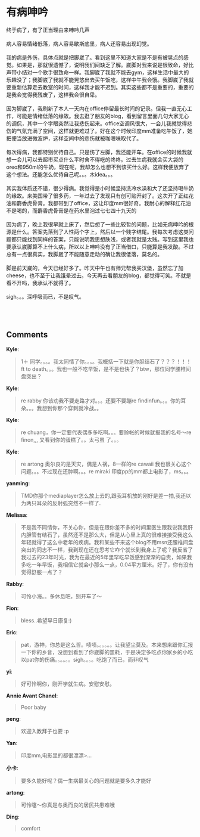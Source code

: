 # 有病呻吟

<div id="msgcns!9884D0A402622CB2!1288" class="bvMsg"><div>终于病了，有了正当理由来呻吟几声</div>
<div> </div>
<div>病人容易情绪低落，病人容易歇斯底里，病人还容易出现幻觉。</div>
<div> </div>
<div>我的病是外伤，具体点就是把脚崴了。看到这里不知道大家是不是有被晃点的感觉。如果是，那就很遗憾了，说明我们间缺乏了解。崴脚对我来说是很致命，好比声带小结对一个歌手很致命一样。我脚崴了我就不能去gym，这样生活中最大的乐趣没了；我脚崴了我就不能晃悠出去买午饭吃，这样中午我会饿。我脚崴了我就要重新估算走去教室的时间，这样我才能不迟到。其实这些都不是重要的，重要的是我会觉得我残废了，这样我会很自卑。</div>
<div> </div>
<div>因为脚崴了，我刷新了本人一天内在office停留最长时间的记录。但我一直无心工作，可能是情绪低落的缘故。我去逛了朋友的blog，看到留言里面几句大家无心的调侃，其中一个字眼突然让我悲伤起来。office空调风很大，一会儿我就觉得悲伤的气氛充满了空间，这样就更难过了。好在这个时候印度mm准备吃午饭了，她把便当放进微波炉，这样空间中的悲伤就被咖喱味取代了。</div>
<div>  </div>
<div>每次得病，我都特别优待自己。只是伤了左脚，我还能开车。在office的时候我就想一会儿可以去超市买点什么平时舍不得吃的咚咚。过去生病我就会买大袋的oreo和950ml的牛奶，现在呢，我却怎么也想不到该买什么好。这样我便放弃了这个想法。还能怎么优待自己呢。。。木idea。。。</div>
<div> </div>
<div>其实我体质还不错，很少得病。我觉得是小时候坚持洗冷水澡和大了还坚持喝牛奶的缘故。来美国带了很多药，一年过去了发现只有创可贴开封了。这次开了正红花油和麝香虎骨膏。我都带到了office，这让印度mm很好奇。我耐心的解释红花油不是喝的，而麝香虎骨膏是在药水里泡过七七四十九天的</div>
<div> </div>
<div>因为病了，晚上我很早就上床了，然后想了一些比较哲的问题，比如无病呻吟的根源是什么。答案先落到了人性两个字上，然后以一个贱字结尾。我每次考虑这类问题都只能找到同样的答案，只能说明我思想肤浅，或者我就是太贱。写到这里我也要承认崴脚算不上什么病，所以以上呻吟没有了正当借口，只能算是我发酸。不过总有一点很真实，我脚崴了不能随意走动的确让我很低落，莫名的。</div>
<div> </div>
<div>脚是前天崴的，今天已经好多了。昨天中午也有师兄帮我买汉堡，虽然忘了加cheese，也不至于让我饿晕过去。今天再去看朋友的blog，都觉得可笑。不就是看不开吗，我承认不就得了。</div>
<div> </div>
<div>sigh。。。深呼吸而已，不是叹气。</div>
<div> </div>
<div> </div>
<div> </div></div>

## Comments

**Kyle**:
> 1＋ 同学。。。。我太同情了你。。。。我概括一下就是你胆结石了？？？！！！ ft to death。。。我也一般不吃早饭，是不是也快了？btw，那位同学腰椎间盘突出？

**Kyle**:
> re rabby 你该劝我不要走路才对。。。还要不要蹦re findinfun。。。你的耳朵。。。我想到你那个穿刺就冷战。。

**Kyle**:
> re chuang，你一定要代表偶多多吃啊。。。要赊帐的时候就报我的名号～re finon,,, 又看到你的蛋糕了。。太弓虽 了。。。

**Kyle**:
> re artong 奥尔良的是天灾，偶是人祸，8一样的re cawaii 我也很关心这个问题。。。不过现在还肿啊。。。re miraki 印度pp的mm都上电影了，ms。。。

**yanming**:
> TMD你那个mediaplayer怎么放上去的,跟我耳机放的刚好是差一拍,我还以为两只耳朵的反射弧突然不一样了.

**Melissa**:
> 不是我不同情你，不关心你，但是在跟你差不多的时间里医生跟我说我我肝内胆管有结石了，虽然还不是那么大，但是从心里上真的很难接接受我这么年轻就得了这么中老年的疾病。我和某些不来这个blog不用msn还腰椎间盘突出的同志不一样，我到现在还在思考它咋个就长到我身上了呢？我反省了我过去的23年时光，我为在最近的5年里罕吃早饭感到深深的自责，如果我多吃一年早饭，我相信它就会小那么一点，0.04平方厘米。好了，你有没有觉得舒服一点了？

**Rabby**:
> 可怜小海。。多休息吧，别开车了～

**Fion**:
> bless..希望早日康复:)

**Eric**:
> pat，游神，你总是这么哲。啧啧。。。。。。让我望尘莫及。本来想来跟你汇报一下你的乡音，没想到看到了你崴脚的噩耗，于是决定多吃点你家乡的小吃以pat你的伤痛。。。。。。sigh。。。。吃饱了而已，而非叹气

**yi**:
> 好可怜啊你，刚开学就生病。安慰安慰。

**Annie Avant Chanel**:
> Poor baby

**peng**:
> 欢迎入教拜子也要 :p

**Yan**:
> 印度mm,电影里的都很漂漂&gt;…

**小卡**:
> 要多久能好呢？偶一生病最关心的问题就是要多久才能好

**artong**:
> 可怜噻～你真是与奥而良的居民共患难哦

**Ding**:
> comfort

